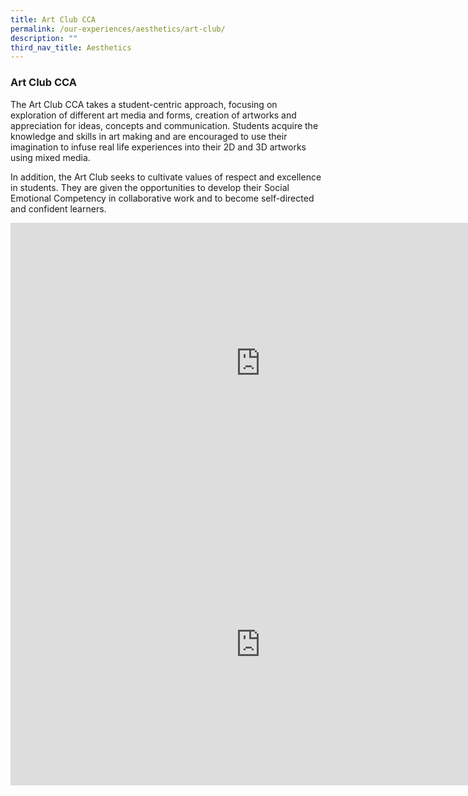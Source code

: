 ```yaml
---
title: Art Club CCA
permalink: /our-experiences/aesthetics/art-club/
description: ""
third_nav_title: Aesthetics
---
```

### **Art Club CCA**
The Art Club CCA takes a student-centric approach, focusing on exploration of different art media and forms, creation of artworks and appreciation for ideas, concepts and communication. Students acquire the knowledge and skills in art making and are encouraged to use their imagination to infuse real life experiences into their 2D and 3D artworks using mixed media.

In addition, the Art Club seeks to cultivate values of respect and excellence in students. They are given the opportunities to develop their Social Emotional Competency in collaborative work and to become self-directed and confident learners.

<iframe allowfullscreen="" allow="accelerometer; autoplay; clipboard-write; encrypted-media; gyroscope; picture-in-picture; web-share" frameborder="0" title="Art Club CCA Promo Video" src="https://www.youtube.com/embed/Gr1IyAmY37A" height="450" width="800"></iframe>

<iframe allowfullscreen="true" height="450" width="800" frameborder="0" src="https://docs.google.com/presentation/d/e/2PACX-1vSEZ1Am5cryU4K76AbCJ3vC7E1_GrDWeotFIg_hDGyTP1mfvhJ6Op1A5tBOQt-onRgGv8U2eucznebL/embed?start=false&amp;loop=false&amp;delayms=3000"></iframe>